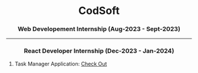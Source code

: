 <h1 align="center">CodSoft</h1>
<h3 align="center">Web Developement Internship (Aug-2023 - Sept-2023)</h3>
<hr>
<h3 align="center">React Developer Internship (Dec-2023 - Jan-2024)</h3>
<ol>
    <li>Task Manager Application: <a href="https://abdullah1904.github.io/CodSoft/ReactJs/Tasks/TaskManagerApplication/">Check Out</a></li>
</ol>